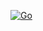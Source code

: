 [![Go](https://github.com/Skeeww/autovodsaver/actions/workflows/go.yml/badge.svg)](https://github.com/Skeeww/autovodsaver/actions/workflows/go.yml)
